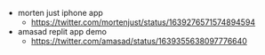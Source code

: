 
- morten just iphone app
	- https://twitter.com/mortenjust/status/1639276571574894594
- amasad replit app demo
	- https://twitter.com/amasad/status/1639355638097776640